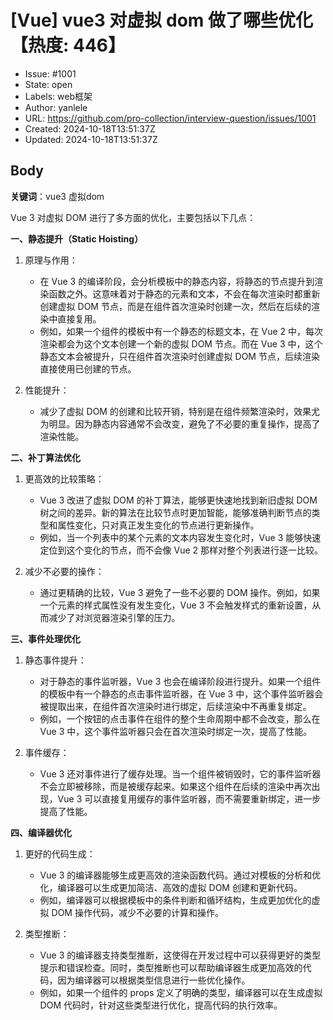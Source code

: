 # [Vue] vue3 对虚拟 dom 做了哪些优化【热度: 446】

- Issue: #1001
- State: open
- Labels: web框架
- Author: yanlele
- URL: https://github.com/pro-collection/interview-question/issues/1001
- Created: 2024-10-18T13:51:37Z
- Updated: 2024-10-18T13:51:37Z

## Body

**关键词**：vue3 虚拟dom

Vue 3 对虚拟 DOM 进行了多方面的优化，主要包括以下几点：

**一、静态提升（Static Hoisting）**

1. 原理与作用：

   - 在 Vue 3 的编译阶段，会分析模板中的静态内容，将静态的节点提升到渲染函数之外。这意味着对于静态的元素和文本，不会在每次渲染时都重新创建虚拟 DOM 节点，而是在组件首次渲染时创建一次，然后在后续的渲染中直接复用。
   - 例如，如果一个组件的模板中有一个静态的标题文本，在 Vue 2 中，每次渲染都会为这个文本创建一个新的虚拟 DOM 节点。而在 Vue 3 中，这个静态文本会被提升，只在组件首次渲染时创建虚拟 DOM 节点，后续渲染直接使用已创建的节点。

2. 性能提升：
   - 减少了虚拟 DOM 的创建和比较开销，特别是在组件频繁渲染时，效果尤为明显。因为静态内容通常不会改变，避免了不必要的重复操作，提高了渲染性能。

**二、补丁算法优化**

1. 更高效的比较策略：

   - Vue 3 改进了虚拟 DOM 的补丁算法，能够更快速地找到新旧虚拟 DOM 树之间的差异。新的算法在比较节点时更加智能，能够准确判断节点的类型和属性变化，只对真正发生变化的节点进行更新操作。
   - 例如，当一个列表中的某个元素的文本内容发生变化时，Vue 3 能够快速定位到这个变化的节点，而不会像 Vue 2 那样对整个列表进行逐一比较。

2. 减少不必要的操作：
   - 通过更精确的比较，Vue 3 避免了一些不必要的 DOM 操作。例如，如果一个元素的样式属性没有发生变化，Vue 3 不会触发样式的重新设置，从而减少了对浏览器渲染引擎的压力。

**三、事件处理优化**

1. 静态事件提升：

   - 对于静态的事件监听器，Vue 3 也会在编译阶段进行提升。如果一个组件的模板中有一个静态的点击事件监听器，在 Vue 3 中，这个事件监听器会被提取出来，在组件首次渲染时进行绑定，后续渲染中不再重复绑定。
   - 例如，一个按钮的点击事件在组件的整个生命周期中都不会改变，那么在 Vue 3 中，这个事件监听器只会在首次渲染时绑定一次，提高了性能。

2. 事件缓存：
   - Vue 3 还对事件进行了缓存处理。当一个组件被销毁时，它的事件监听器不会立即被移除，而是被缓存起来。如果这个组件在后续的渲染中再次出现，Vue 3 可以直接复用缓存的事件监听器，而不需要重新绑定，进一步提高了性能。

**四、编译器优化**

1. 更好的代码生成：

   - Vue 3 的编译器能够生成更高效的渲染函数代码。通过对模板的分析和优化，编译器可以生成更加简洁、高效的虚拟 DOM 创建和更新代码。
   - 例如，编译器可以根据模板中的条件判断和循环结构，生成更加优化的虚拟 DOM 操作代码，减少不必要的计算和操作。

2. 类型推断：
   - Vue 3 的编译器支持类型推断，这使得在开发过程中可以获得更好的类型提示和错误检查。同时，类型推断也可以帮助编译器生成更加高效的代码，因为编译器可以根据类型信息进行一些优化操作。
   - 例如，如果一个组件的 props 定义了明确的类型，编译器可以在生成虚拟 DOM 代码时，针对这些类型进行优化，提高代码的执行效率。


